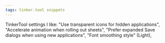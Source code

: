 ```yaml
---
tags: tinker.tool snippets
---
```


TinkerTool settings I like: "Use transparent icons for hidden applications", "Accelerate animation when rolling out sheets", "Prefer expanded Save dialogs when using new applications", "Font smoothing style" (Light),
